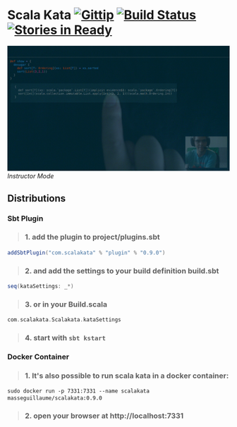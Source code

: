 # Scala Kata [![Gittip](http://img.shields.io/gittip/MasseGuillaume.svg?style=flat)](https://www.gittip.com/MasseGuillaume/) [![Build Status](http://img.shields.io/travis/MasseGuillaume/ScalaKata.svg?style=flat)](https://travis-ci.org/MasseGuillaume/ScalaKata) [![Stories in Ready](https://badge.waffle.io/MasseGuillaume/ScalaKata.png?label=Ready)](https://waffle.io/MasseGuillaume/ScalaKata)

![scala kata instructor mode](https://raw.githubusercontent.com/MasseGuillaume/ScalaKata/develop/Examples/Instructor.png)
*Instructor Mode*

## Distributions

### Sbt Plugin

> ### 1. add the plugin to project/plugins.sbt

```scala
addSbtPlugin("com.scalakata" % "plugin" % "0.9.0")
```

> ### 2. and add the settings to your build definition build.sbt

```scala
seq(kataSettings: _*)
```

> ### 3. or in your Build.scala

```scala
com.scalakata.Scalakata.kataSettings
```

> ### 4. start with ```sbt kstart```

### Docker Container

 > ### 1. It's also possible to run scala kata in a docker container:

```
sudo docker run -p 7331:7331 --name scalakata masseguillaume/scalakata:0.9.0
```

 > ### 2. open your browser at http://localhost:7331
